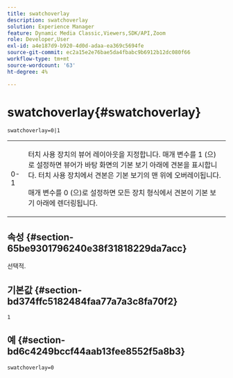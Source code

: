 ```yaml
---
title: swatchoverlay
description: swatchoverlay
solution: Experience Manager
feature: Dynamic Media Classic,Viewers,SDK/API,Zoom
role: Developer,User
exl-id: a4e187d9-b920-4d0d-adaa-ea369c5694fe
source-git-commit: ec2a15e2e76bae5da4fbabc9b6912b12dc080f66
workflow-type: tm+mt
source-wordcount: '63'
ht-degree: 4%

---
```


# swatchoverlay{#swatchoverlay}

`swatchoverlay=0|1`

<table id="table_9B98C97485DD4DEB8A6ECBCE8DF6B886"> 
 <tbody> 
  <tr> 
   <td colname="col1"> <p> <span class="codeph"> 0-1 </span> </p> </td> 
   <td colname="col2"> <p>터치 사용 장치의 뷰어 레이아웃을 지정합니다. 매개 변수를 <span class="codeph"> 1 </span>(으)로 설정하면 뷰어가 바탕 화면의 기본 보기 아래에 견본을 표시합니다. 터치 사용 장치에서 견본은 기본 보기의 맨 위에 오버레이됩니다. </p> <p>매개 변수를 <span class="codeph"> 0 </span>(으)로 설정하면 모든 장치 형식에서 견본이 기본 보기 아래에 렌더링됩니다. </p> </td> 
  </tr> 
 </tbody> 
</table>

## 속성 {#section-65be9301796240e38f31818229da7acc}

선택적.

## 기본값 {#section-bd374ffc5182484faa77a7a3c8fa70f2}

`1`

## 예 {#section-bd6c4249bccf44aab13fee8552f5a8b3}

`swatchoverlay=0`
